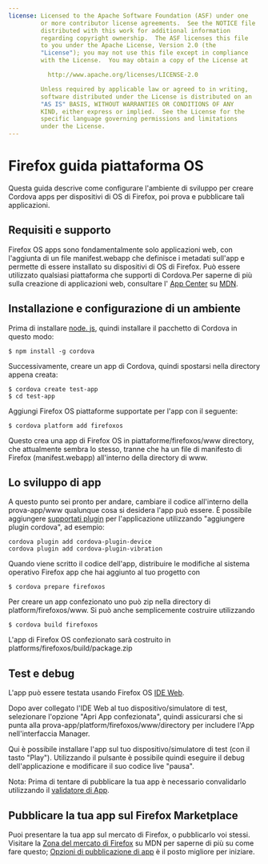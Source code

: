 ```yaml
---
license: Licensed to the Apache Software Foundation (ASF) under one
         or more contributor license agreements.  See the NOTICE file
         distributed with this work for additional information
         regarding copyright ownership.  The ASF licenses this file
         to you under the Apache License, Version 2.0 (the
         "License"); you may not use this file except in compliance
         with the License.  You may obtain a copy of the License at

           http://www.apache.org/licenses/LICENSE-2.0

         Unless required by applicable law or agreed to in writing,
         software distributed under the License is distributed on an
         "AS IS" BASIS, WITHOUT WARRANTIES OR CONDITIONS OF ANY
         KIND, either express or implied.  See the License for the
         specific language governing permissions and limitations
         under the License.
---
```


# Firefox guida piattaforma OS

Questa guida descrive come configurare l'ambiente di sviluppo per creare Cordova apps per dispositivi di OS di Firefox, poi prova e pubblicare tali applicazioni.

## Requisiti e supporto

Firefox OS apps sono fondamentalmente solo applicazioni web, con l'aggiunta di un file manifest.webapp che definisce i metadati sull'app e permette di essere installato su dispositivi di OS di Firefox. Può essere utilizzato qualsiasi piattaforma che supporti di Cordova.Per saperne di più sulla creazione di applicazioni web, consultare l' [App Center][1] su [MDN][2].

 [1]: https://developer.mozilla.org/en-US/Apps
 [2]: https://developer.mozilla.org/en-US/

## Installazione e configurazione di un ambiente

Prima di installare [node. js][3], quindi installare il pacchetto di Cordova in questo modo:

 [3]: http://nodejs.org/

    $ npm install -g cordova
    

Successivamente, creare un app di Cordova, quindi spostarsi nella directory appena creata:

    $ cordova create test-app
    $ cd test-app
    

Aggiungi Firefox OS piattaforme supportate per l'app con il seguente:

    $ cordova platform add firefoxos
    

Questo crea una app di Firefox OS in piattaforme/firefoxos/www directory, che attualmente sembra lo stesso, tranne che ha un file di manifesto di Firefox (manifest.webapp) all'interno della directory di www.

## Lo sviluppo di app

A questo punto sei pronto per andare, cambiare il codice all'interno della prova-app/www qualunque cosa si desidera l'app può essere. È possibile aggiungere [supportati plugin]() per l'applicazione utilizzando "aggiungere plugin cordova", ad esempio:

    cordova plugin add cordova-plugin-device
    cordova plugin add cordova-plugin-vibration
    

Quando viene scritto il codice dell'app, distribuire le modifiche al sistema operativo Firefox app che hai aggiunto al tuo progetto con

    $ cordova prepare firefoxos
    

Per creare un app confezionato uno può zip nella directory di platform/firefoxos/www. Si può anche semplicemente costruire utilizzando

    $ cordova build firefoxos
    

L'app di Firefox OS confezionato sarà costruito in platforms/firefoxos/build/package.zip

## Test e debug

L'app può essere testata usando Firefox OS [IDE Web][4].

 [4]: https://developer.mozilla.org/en-US/docs/Tools/WebIDE

Dopo aver collegato l'IDE Web al tuo dispositivo/simulatore di test, selezionare l'opzione "Apri App confezionata", quindi assicurarsi che si punta alla prova-app/platform/firefoxos/www/directory per includere l'App nell'interfaccia Manager.

Qui è possibile installare l'app sul tuo dispositivo/simulatore di test (con il tasto "Play"). Utilizzando il pulsante è possibile quindi eseguire il debug dell'applicazione e modificare il suo codice live "pausa".

Nota: Prima di tentare di pubblicare la tua app è necessario convalidarlo utilizzando il [validatore di App][5].

 [5]: https://marketplace.firefox.com/developers/validator

## Pubblicare la tua app sul Firefox Marketplace

Puoi presentare la tua app sul mercato di Firefox, o pubblicarlo voi stessi. Visitare la [Zona del mercato di Firefox][6] su MDN per saperne di più su come fare questo; [Opzioni di pubblicazione di app][7] è il posto migliore per iniziare.

 [6]: https://developer.mozilla.org/en-US/Marketplace
 [7]: https://developer.mozilla.org/en-US/Marketplace/Publishing/Publish_options